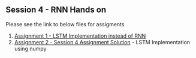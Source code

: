 ## Session 4 - RNN Hands on

Please see the link to below files for assigments

1. [Assignment 1 - LSTM Implementation instead of RNN](/session4-rnn_hands_on/LSTM_wth_numpy_EVA_P2S3.ipynb)
2. [Assignment 2 - Session 4 Assignment Solution](/session4-rnn_hands_on/LSTM_wth_numpy_EVA_P2S3.ipynb) - LSTM Implementation using numpy
